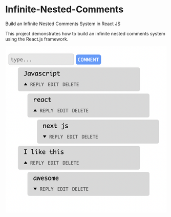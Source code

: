 # Infinite-Nested-Comments
Build an Infinite Nested Comments System in React JS

This project demonstrates how to build an infinite nested comments system using the React.js framework.

![Comment System Demo](demo.png)
